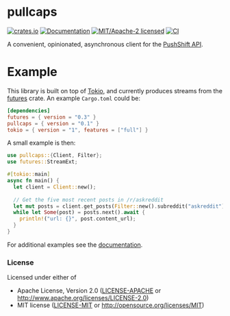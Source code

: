 # pullcaps

[![crates.io](https://img.shields.io/crates/v/pullcaps.svg)](https://crates.io/crates/pullcaps)
[![Documentation](https://docs.rs/pullcaps/badge.svg)](https://docs.rs/pullcaps)
[![MIT/Apache-2 licensed](https://img.shields.io/crates/l/pullcaps.svg)](./LICENSE-APACHE)
[![CI](https://github.com/dcchut/pullcaps/workflows/CI/badge.svg)](https://github.com/dcchut/pullcaps/actions?query=workflow%3ACI)

A convenient, opinionated, asynchronous client for the [PushShift API](https://pushshift.io).

# Example

This library is built on top of [Tokio](https://tokio.rs/), and currently produces streams
from the [futures](https://rust-lang.github.io/futures-rs/) crate.  An example `Cargo.toml` could be:

```toml
[dependencies]
futures = { version = "0.3" }
pullcaps = { version = "0.1" }
tokio = { version = "1", features = ["full"] }
```

A small example is then:

```rust
use pullcaps::{Client, Filter};
use futures::StreamExt;

#[tokio::main]
async fn main() {
  let client = Client::new();
    
  // Get the five most recent posts in /r/askreddit
  let mut posts = client.get_posts(Filter::new().subreddit("askreddit")).await.take(5);
  while let Some(post) = posts.next().await {
    println!("url: {}", post.content_url);
  }
}
```

For additional examples see the [documentation](https://docs.rs/pullcaps).

### License
Licensed under either of
* Apache License, Version 2.0 ([LICENSE-APACHE](LICENSE-APACHE) or http://www.apache.org/licenses/LICENSE-2.0)
* MIT license ([LICENSE-MIT](LICENSE-MIT) or http://opensource.org/licenses/MIT)
